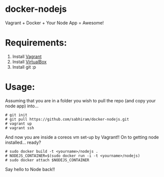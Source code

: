 docker-nodejs
=============
Vagrant + Docker + Your Node App = Awesome!

Requirements:
=============
1. Install [Vagrant]
2. Install [VirtualBox]
3. Install git :p

Usage:
======
Assuming that you are in a folder you wish to pull the repo (and copy your node app) into...

```
# git init
# git pull https://github.com/sabhiram/docker-nodejs.git
# vagrant up
# vagrant ssh 
```

And now you are inside a coreos vm set-up by Vagrant!! On to getting node installed... ready?

```
# sudo docker build -t <yourname>/nodejs .
# NODEJS_CONTAINER=$(sudo docker run -i -t <yourname>/nodejs)
# sudo docker attach $NODEJS_CONTAINER
```

Say hello to Node back!!

[Vagrant]:      http://www.vagrantup.com/
[Virtualbox]:   https://www.virtualbox.org/wiki/Downloads
